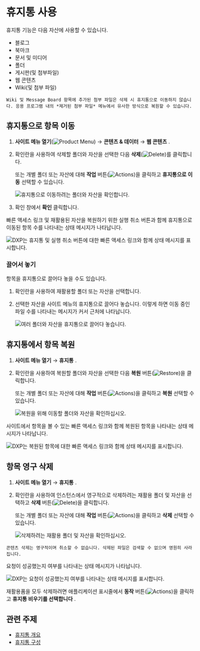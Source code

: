 # 휴지통 사용

휴지통 기능은 다음 자산에 사용할 수 있습니다.

* 블로그
* 북마크
* 문서 및 미디어
* 폴더
* 게시판(및 첨부파일)
* 웹 콘텐츠
* Wiki(및 첨부 파일)

```{note}
Wiki 및 Message Board 항목에 추가된 첨부 파일은 삭제 시 휴지통으로 이동하지 않습니다. 응용 프로그램 내의 *제거된 첨부 파일* 메뉴에서 유사한 방식으로 복원할 수 있습니다.
```

## 휴지통으로 항목 이동

1. **사이트 메뉴 열기**(![Product Menu](../../images/icon-product-menu.png)) &rarr; **콘텐츠 & 데이터** &rarr; **웹 콘텐츠** .

1. 확인란을 사용하여 삭제할 폴더와 자산을 선택한 다음 **삭제**(![Delete](../../images/icon-app-trash.png))를 클릭합니다.

   또는 개별 폴더 또는 자산에 대해 **작업** 버튼(![Actions](../../images/icon-actions.png))을 클릭하고 **휴지통으로 이동** 선택할 수 있습니다.

   ![휴지통으로 이동하려는 폴더와 자산을 확인합니다.](./using-the-recycle-bin/images/02.png)

1. 확인 창에서 **확인** 클릭합니다.

빠른 액세스 링크 및 재활용된 자산을 복원하기 위한 실행 취소 버튼과 함께 휴지통으로 이동된 항목 수를 나타내는 상태 메시지가 나타납니다.

   ![DXP는 휴지통 및 실행 취소 버튼에 대한 빠른 액세스 링크와 함께 상태 메시지를 표시합니다. ](./using-the-recycle-bin/images/03.png)

### 끌어서 놓기

항목을 휴지통으로 끌어다 놓을 수도 있습니다.

1. 확인란을 사용하여 재활용할 폴더 또는 자산을 선택합니다.

1. 선택한 자산을 사이트 메뉴의 휴지통으로 끌어다 놓습니다. 이렇게 하면 이동 중인 파일 수를 나타내는 메시지가 커서 근처에 나타납니다.

   ![여러 폴더와 자산을 휴지통으로 끌어다 놓습니다.](./using-the-recycle-bin/images/04.png)

## 휴지통에서 항목 복원

1. **사이트 메뉴 열기** &rarr; **휴지통** .

1. 확인란을 사용하여 복원할 폴더와 자산을 선택한 다음 **복원** 버튼(![Restore](../../images/icon-restore.png))을 클릭합니다.

   또는 개별 폴더 또는 자산에 대해 **작업** 버튼(![Actions](../../images/icon-actions.png))을 클릭하고 **복원** 선택할 수 있습니다.

   ![복원을 위해 이동할 폴더와 자산을 확인하십시오.](./using-the-recycle-bin/images/05.png)

사이트에서 항목을 볼 수 있는 빠른 액세스 링크와 함께 복원된 항목을 나타내는 상태 메시지가 나타납니다.

![DXP는 복원된 항목에 대한 빠른 액세스 링크와 함께 상태 메시지를 표시합니다.](./using-the-recycle-bin/images/06.png)

## 항목 영구 삭제

1. **사이트 메뉴 열기** &rarr; **휴지통** .

1. 확인란을 사용하여 인스턴스에서 영구적으로 삭제하려는 재활용 폴더 및 자산을 선택하고 **삭제** 버튼(![Delete](../../images/icon-delete.png))을 클릭합니다.

   또는 개별 폴더 또는 자산에 대해 **작업** 버튼(![Actions](../../images/icon-actions.png))을 클릭하고 **삭제** 선택할 수 있습니다.

   ![삭제하려는 재활용 폴더 및 자산을 확인하십시오.](./using-the-recycle-bin/images/07.png)

```{important}
콘텐츠 삭제는 영구적이며 취소할 수 없습니다. 삭제된 파일은 검색할 수 없으며 영원히 사라집니다.
```

요청이 성공했는지 여부를 나타내는 상태 메시지가 나타납니다.

![DXP는 요청이 성공했는지 여부를 나타내는 상태 메시지를 표시합니다.](./using-the-recycle-bin/images/08.png)

재활용품을 모두 삭제하려면 애플리케이션 표시줄에서 **동작** 버튼(![Actions](../../images/icon-actions.png))을 클릭하고 **휴지통 비우기를 선택합니다** .

## 관련 주제

* [휴지통 개요](./recycle-bin-overview.md)
* [휴지통 구성](./configuring-the-recycle-bin.md)
